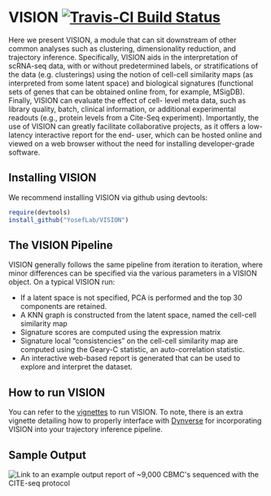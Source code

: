 VISION [![Travis-CI Build Status](https://travis-ci.org/YosefLab/VISION.svg?branch=master)](https://travis-ci.org/YosefLab/VISION)
===========
Here we present VISION, a module that can sit downstream of other common analyses such as clustering, dimensionality reduction, and trajectory inference. Specifically, VISION aids in the interpretation of scRNA-seq data, with or without predetermined labels, or stratifications of the data (e.g. clusterings) using the notion of cell-cell similarity maps (as interpreted from some latent space) and biological signatures (functional sets of genes that can be obtained online from, for example, MSigDB). Finally, VISION can evaluate the effect of cell- level meta data, such as library quality, batch, clinical information, or additional experimental readouts (e.g., protein levels from a Cite-Seq experiment). Importantly, the use of VISION can greatly facilitate collaborative projects, as it offers a low- latency interactive report for the end- user, which can be hosted online and viewed on a web browser without the need for installing developer-grade software.


Installing VISION
-----------------------

We recommend installing VISION via github using devtools:

```r
require(devtools)
install_github("YosefLab/VISION")
```

The VISION Pipeline
-----------------------
VISION generally follows the same pipeline from iteration to iteration, where minor differences can be specified via the various parameters in a VISION object. On a typical VISION run:

- If a latent space is not specified, PCA is performed and the top 30 components are retained.
- A KNN graph is constructed from the latent space, named the cell-cell similarity map
- Signature scores are computed using the expression matrix
- Signature local “consistencies” on the cell-cell similarity map are computed using the Geary-C statistic, an auto-correlation statistic.
- An interactive web-based report is generated that can be used to explore and interpret the dataset.

How to run VISION
-----------------------

You can refer to the [vignettes](/vignettes) to run VISION. To note, there is an extra vignette detailing how
to properly interface with [Dynverse](https://github.com/dynverse) for incorporating VISION into your
trajectory inference pipeline.

Sample Output
-------------
![Link to an example output report of ~9,000 CBMC's sequenced with the CITE-seq protocol]("http://s124.millennium.berkeley.edu:7703/")
